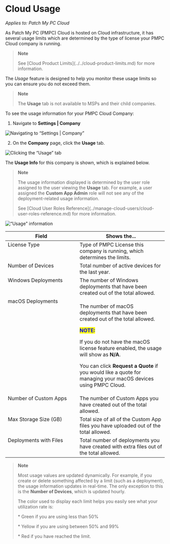 # Cloud Usage

_Applies to: Patch My PC Cloud_

As Patch My PC (PMPC) Cloud is hosted on Cloud infrastructure, it has several usage limits which are determined by the type of license your PMPC Cloud company is running.

> **Note**
>
> See \[Cloud Product Limits]\(../../cloud-product-limits.md) for more information.

The _Usage_ feature is designed to help you monitor these usage limits so you can ensure you do not exceed them.

> **Note**
>
> The **Usage** tab is not available to MSPs and their child companies.

To see the usage information for your PMPC Cloud Company:

1. Navigate to **Settings | Company**

![Navigating to “Settings | Company”](../../../.gitbook/assets/image-\(2697\).png)

2. On the **Company** page, click the **Usage** tab.

![Clicking the “Usage” tab](../../../.gitbook/assets/image-\(2698\).png)

The **Usage Info** for this company is shown, which is explained below.

> **Note**
>
> The usage information displayed is determined by the user role assigned to the user viewing the **Usage** tab. For example, a user assigned the **Custom App Admin** role will not see any of the deployment-related usage information.
>
> See \[Cloud User Roles Reference]\(../manage-cloud-users/cloud-user-roles-reference.md) for more information.

![“Usage" information](../../../.gitbook/assets/image-\(2712\).png)

<table><thead><tr><th width="211" valign="top">Field</th><th valign="top">Shows the...</th></tr></thead><tbody><tr><td valign="top">License Type</td><td valign="top">Type of PMPC License this company is running, which determines the limits.</td></tr><tr><td valign="top">Number of Devices</td><td valign="top">Total number of active devices for the last year.</td></tr><tr><td valign="top">Windows Deployments</td><td valign="top">The number of Windows deployments that have been created out of the total allowed.</td></tr><tr><td valign="top">macOS Deployments</td><td valign="top"><p>The number of macOS deployments that have been created out of the total allowed.</p><p><mark style="color:blue;"><strong>NOTE:</strong></mark></p><p>If you do not have the macOS license feature enabled, the usage will show as <strong>N/A</strong>.</p><p>You can click <strong>Request a Quote</strong> if you would like a quote for managing your macOS devices using PMPC Cloud.</p></td></tr><tr><td valign="top">Number of Custom Apps</td><td valign="top">The number of Custom Apps you have created out of the total allowed.</td></tr><tr><td valign="top">Max Storage Size (GB)</td><td valign="top">Total size of all of the Custom App files you have uploaded out of the total allowed.</td></tr><tr><td valign="top">Deployments with Files</td><td valign="top">Total number of deployments you have created with extra files out of the total allowed.</td></tr></tbody></table>

> **Note**
>
> Most usage values are updated dynamically. For example, if you create or delete something affected by a limit (such as a deployment), the usage information updates in real-time. The only exception to this is the **Number of Devices**, which is updated hourly.
>
> The color used to display each limit helps you easily see what your utilization rate is:
>
> \* Green if you are using less than 50%
>
> \* Yellow if you are using between 50% and 99%
>
> \* Red if you have reached the limit.
